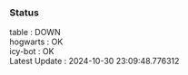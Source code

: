 ### Status


table : DOWN  
hogwarts : OK  
icy-bot : OK  
Latest Update : 2024-10-30 23:09:48.776312
